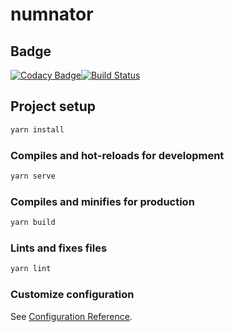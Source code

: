 # numnator

## Badge
[![Codacy Badge](https://app.codacy.com/project/badge/Grade/cd8116180c36481097c8fb97c31e927e)](https://www.codacy.com/gh/ishi720/numnator/dashboard?utm_source=github.com&amp;utm_medium=referral&amp;utm_content=ishi720/numnator&amp;utm_campaign=Badge_Grade)[![Build Status](https://www.travis-ci.com/ishi720/numnator.svg?branch=master)](https://www.travis-ci.com/ishi720/numnator)


## Project setup
```bash
yarn install
```

### Compiles and hot-reloads for development
```bash
yarn serve
```

### Compiles and minifies for production
```bash
yarn build
```

### Lints and fixes files
```bash
yarn lint
```

### Customize configuration
See [Configuration Reference](https://cli.vuejs.org/config/).
